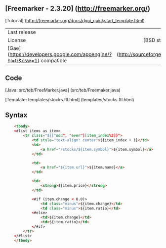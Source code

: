 ## [Freemarker - 2.3.20] (http://freemarker.org/)

[Tutorial] (http://freemarker.org/docs/dgui_quickstart_template.html)

|                     |                                                                     | 
| ------------------- |:-------------------------------------------------------------------:| 
| Last release        | 2013-06-27                                                          |
| License             | [BSD style] (http://freemarker.org/docs/app_license.html) |
| [Gae] (https://developers.google.com/appengine/?hl=tr&csw=1) compatible             | [Yes] (http://sourceforge.net/projects/freemarker/files/freemarker/2.3.20/freemarker-gae-2.3.20.jar/download) |


## Code
[Java: src/teb/FreeMarker.java] (src/teb/Freemaker.java)

[Template: templates/stocks.ftl.html] (templates/stocks.ftl.html)

## Syntax 
```` html
    <tbody>
	<#list items as item>
		<tr class="${["odd", "even"][item_index%2]}">
			<td style="text-align: center">${item_index + 1}</td>
			<td>
				<a href="/stocks/${item.symbol}">${item.symbol}</a>
			</td>

			<td>
				<a href="${item.url}">${item.name}</a>
			</td>

			<td>
				<strong>${item.price}</strong>
			</td>

			<#if (item.change < 0.0)>
				<td class="minus">${item.change}</td>
				<td class="minus">${item.ratio}</td>
			<#else>
				<td>${item.change}</td>
				<td>${item.ratio}</td>
			</#if>
		</tr>
	</#list>
	</tbody>
````

